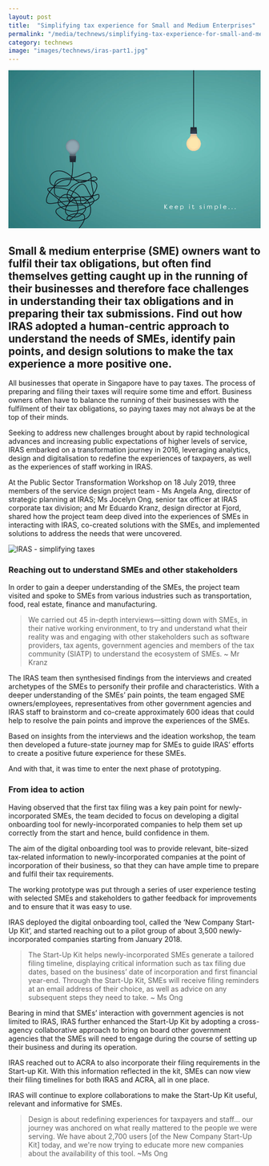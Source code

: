 ```yaml
---
layout: post
title:  "Simplifying tax experience for Small and Medium Enterprises"
permalink: "/media/technews/simplifying-tax-experience-for-small-and-medium-enterprises"
category: technews
image: "images/technews/iras-part1.jpg"
---
```


![IRAS -  simplifying taxes](/images/technews/iras-part1.jpg)

Small & medium enterprise (SME) owners want to fulfil their tax obligations, but often find themselves getting caught up in the running of their businesses and therefore face challenges in understanding their tax obligations and in preparing their tax submissions. Find out how IRAS adopted a human-centric approach to understand the needs of SMEs, identify pain points, and design solutions to make the tax experience a more positive one. 
---
 
All businesses that operate in Singapore have to pay taxes. The process of preparing and filing their taxes will require some time and effort. Business owners often have to balance the running of their businesses with the fulfilment of their tax obligations, so paying taxes may not always be at the top of their minds.  

Seeking to address new challenges brought about by rapid technological advances and increasing public expectations of higher levels of service, IRAS embarked on a transformation journey in 2016, leveraging analytics, design and digitalisation to redefine the experiences of taxpayers, as well as the experiences of staff working in IRAS.  

At the Public Sector Transformation Workshop on 18 July 2019, three members of the service design project team -  Ms Angela Ang, director of strategic planning at IRAS; Ms Jocelyn Ong, senior tax officer at IRAS corporate tax division; and Mr Eduardo Kranz, design director at Fjord, shared how the project team deep dived into the experiences of SMEs in interacting with IRAS, co-created solutions with the SMEs, and implemented solutions to address the needs that were uncovered.

![IRAS -  simplifying taxes](/images/technews/iras-part2.jpg)

### **Reaching out to understand SMEs and other stakeholders**

In order to gain a deeper understanding of the SMEs, the project team visited and spoke to SMEs from various industries such as transportation, food, real estate, finance and manufacturing.

>We carried out 45 in-depth interviews—sitting down with SMEs, in their native working environment, to try and understand what their reality was and engaging with other stakeholders such as software providers, tax agents, government agencies and members of the tax community (SIATP) to understand the ecosystem of SMEs. ~ Mr Kranz

The IRAS team then synthesised findings from the interviews and created archetypes of the SMEs to personify their profile and characteristics. With a deeper understanding of the SMEs’ pain points, the team engaged SME owners/employees, representatives from other government agencies and IRAS staff to brainstorm and co-create approximately 600 ideas that could help to resolve the pain points and improve the experiences of the SMEs. 

Based on insights from the interviews and the ideation workshop, the team then developed a future-state journey map for SMEs to guide IRAS’ efforts to create a positive future experience for these SMEs.

And with that, it was time to enter the next phase of prototyping.

### **From idea to action**

Having observed that the first tax filing was a key pain point for newly-incorporated SMEs, the team decided to focus on developing a digital onboarding tool for newly-incorporated companies to help them set up correctly from the start and hence, build confidence in them. 

The aim of the digital onboarding tool was to provide relevant, bite-sized tax-related information to newly-incorporated companies at the point of incorporation of their business, so that they can have ample time to prepare and fulfil their tax requirements.

The working prototype was put through a series of user experience testing with selected SMEs and stakeholders to gather feedback for improvements and to ensure that it was easy to use.

IRAS deployed the digital onboarding tool, called the ‘New Company Start-Up Kit’, and started reaching out to a pilot group of about 3,500 newly-incorporated companies starting from January 2018.

>The Start-Up Kit helps newly-incorporated SMEs generate a tailored filing timeline, displaying critical information such as tax filing due dates, based on the business’ date of incorporation and first financial year-end. Through the Start-Up Kit, SMEs will receive filing reminders at an email address of their choice, as well as advice on any subsequent steps they need to take. ~ Ms Ong  

Bearing in mind that SMEs’ interaction with government agencies is not limited to IRAS, IRAS further enhanced the Start-Up Kit by adopting a cross-agency collaborative approach to bring on board other government agencies that the SMEs will need to engage during the course of setting up their business and during its operation.
 
IRAS reached out to ACRA to also incorporate their filing requirements in the Start-up Kit. With this information reflected in the kit, SMEs can now view their filing timelines for both IRAS and ACRA, all in one place. 

IRAS will continue to explore collaborations to make the Start-Up Kit useful, relevant and informative for SMEs. 

>Design is about redefining experiences for taxpayers and staff… our journey was anchored on what really mattered to the people we were serving. We have about 2,700 users [of the New Company Start-Up Kit] today, and we're now trying to educate more new companies about the availability of this tool. ~Ms Ong 
